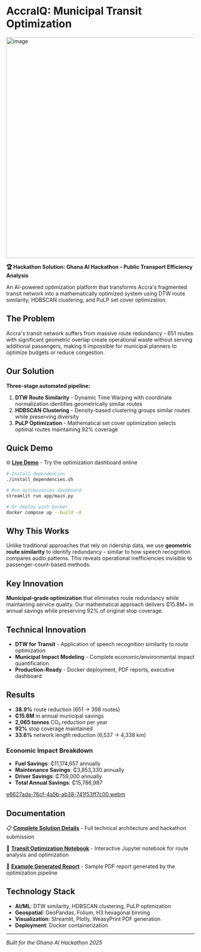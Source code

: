 # AccraIQ: Municipal Transit Optimization

<img width="1128" height="588" alt="image" src="https://github.com/user-attachments/assets/2f3dbc41-fd9e-4fe8-93e6-27e0da6d4c3d" />

**🏆 Hackathon Solution: Ghana AI Hackathon - Public Transport Efficiency Analysis**

An AI-powered optimization platform that transforms Accra's fragmented transit network into a mathematically optimized system using DTW route similarity, HDBSCAN clustering, and PuLP set cover optimization.

## The Problem

Accra's transit network suffers from massive route redundancy - 651 routes with significant geometric overlap create operational waste without serving additional passengers, making it impossible for municipal planners to optimize budgets or reduce congestion.

## Our Solution

**Three-stage automated pipeline:**

1. **DTW Route Similarity** - Dynamic Time Warping with coordinate normalization identifies geometrically similar routes
2. **HDBSCAN Clustering** - Density-based clustering groups similar routes while preserving diversity
3. **PuLP Optimization** - Mathematical set cover optimization selects optimal routes maintaining 92% coverage

## Quick Demo

🌐 **[Live Demo](http://accraiq.guatanga.com)** - Try the optimization dashboard online

```bash
# Install dependencies
./install_dependencies.sh

# Run optimization dashboard
streamlit run app/main.py

# Or deploy with Docker
docker compose up --build -d
```

## Why This Works

Unlike traditional approaches that rely on ridership data, we use **geometric route similarity** to identify redundancy - similar to how speech recognition compares audio patterns. This reveals operational inefficiencies invisible to passenger-count-based methods.

## Key Innovation

**Municipal-grade optimization** that eliminates route redundancy while maintaining service quality. Our mathematical approach delivers ₵15.8M+ in annual savings while preserving 92% of original stop coverage.

## Technical Innovation

- **DTW for Transit** - Application of speech recognition similarity to route optimization
- **Municipal Impact Modeling** - Complete economic/environmental impact quantification
- **Production-Ready** - Docker deployment, PDF reports, executive dashboard

## Results

- **38.9%** route reduction (651 → 398 routes)
- **₵15.8M** in annual municipal savings
- **2,065 tonnes** CO₂ reduction per year
- **92%** stop coverage maintained
- **33.6%** network length reduction (6,537 → 4,338 km)

### Economic Impact Breakdown

- **Fuel Savings**: ₵11,174,657 annually
- **Maintenance Savings**: ₵3,853,330 annually
- **Driver Savings**: ₵759,000 annually
- **Total Annual Savings**: ₵15,786,987

[e6627ada-76cf-4a5b-ab38-741f53ff7c00.webm](https://github.com/user-attachments/assets/7dc9dd86-276c-4124-851d-e384f4f92f35)

## Documentation

📋 **[Complete Solution Details](docs/SOLUTION.md)** - Full technical architecture and hackathon submission

📓 **[Transit Optimization Notebook](notebooks/transit_optimization.ipynb)** - Interactive Jupyter notebook for route analysis and optimization

📄 **[Example Generated Report](docs/example_report.pdf)** - Sample PDF report generated by the optimization pipeline

## Technology Stack

- **AI/ML**: DTW similarity, HDBSCAN clustering, PuLP optimization
- **Geospatial**: GeoPandas, Folium, H3 hexagonal binning
- **Visualization**: Streamlit, Plotly, WeasyPrint PDF generation
- **Deployment**: Docker containerization

---

_Built for the Ghana AI Hackathon 2025_
